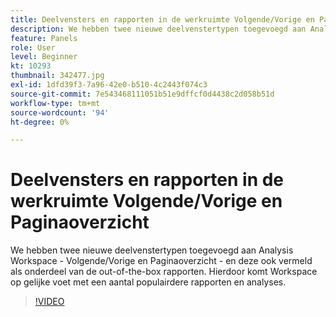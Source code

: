 ```yaml
---
title: Deelvensters en rapporten in de werkruimte Volgende/Vorige en Paginaoverzicht
description: We hebben twee nieuwe deelvenstertypen toegevoegd aan Analysis Workspace - Volgende/Vorige en Paginaoverzicht - en deze ook vermeld als onderdeel van de out-of-the-box rapporten. Hierdoor komt Workspace op gelijke voet met een aantal populairdere rapporten en analyses.
feature: Panels
role: User
level: Beginner
kt: 10293
thumbnail: 342477.jpg
exl-id: 1dfd39f3-7a96-42e0-b510-4c2443f074c3
source-git-commit: 7e543468111051b51e9dffcf0d4438c2d058b51d
workflow-type: tm+mt
source-wordcount: '94'
ht-degree: 0%

---
```


# Deelvensters en rapporten in de werkruimte Volgende/Vorige en Paginaoverzicht

We hebben twee nieuwe deelvenstertypen toegevoegd aan Analysis Workspace - Volgende/Vorige en Paginaoverzicht - en deze ook vermeld als onderdeel van de out-of-the-box rapporten. Hierdoor komt Workspace op gelijke voet met een aantal populairdere rapporten en analyses.

>[!VIDEO](https://video.tv.adobe.com/v/342477/?quality=12&learn=on)
